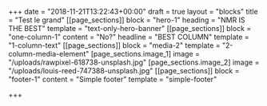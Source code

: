 +++
date = "2018-11-21T13:22:43+00:00"
draft = true
layout = "blocks"
title = "Test le grand"
[[page_sections]]
block = "hero-1"
heading = "NMR IS THE BEST"
template = "text-only-hero-banner"
[[page_sections]]
block = "one-column-1"
content = "No?"
headline = "BEST COLUMN"
template = "1-column-text"
[[page_sections]]
block = "media-2"
template = "2-column-media-element"
[page_sections.image_1]
image = "/uploads/rawpixel-618738-unsplash.jpg"
[page_sections.image_2]
image = "/uploads/louis-reed-747388-unsplash.jpg"
[[page_sections]]
block = "footer-1"
content = "Simple footer"
template = "simple-footer"

+++
